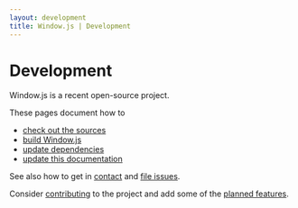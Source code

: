 ```yaml
---
layout: development
title: Window.js | Development
---
```


Development
===========

Window.js is a recent open-source project.

These pages document how to

* [check out the sources](/dev/checkout)
* [build Window.js](/dev/build)
* [update dependencies](/dev/dependencies)
* [update this documentation](/dev/documentation)

See also how to get in [contact](/about/contact) and
[file issues](/about/issues).

Consider [contributing](/dev/contributing) to the project and add some of the
[planned features](/dev/plans).
